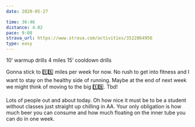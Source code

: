 ```yaml
---
date: 2020-05-27

time: 36:46
distance: 4.02
pace: 9:08
strava_url: https://www.strava.com/activities/3522864956
type: easy
---
```


10’ warmup drills
4 miles
15’ cooldown drills

Gonna stick to 1️⃣5️⃣ miles per week for now. No rush to get into fitness and I want to stay on the healthy side of running. Maybe at the end of next week we might think of moving to the big 1️⃣9️⃣. Tbd!

Lots of people out and about today. Oh how nice it must be to be a student without classes just straight up chilling in AA. Your only obligation is how much beer you can consume and how much floating on the inner tube you can do in one week.
